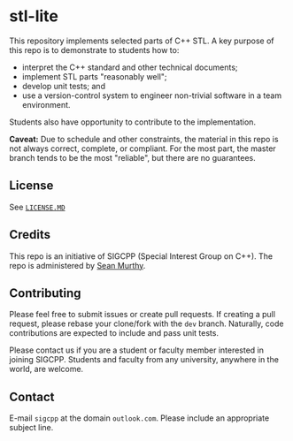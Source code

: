 # stl-lite

This repository implements selected parts of C++ STL. A key purpose of this repo is to
demonstrate to students how to:
- interpret the C++ standard and other technical documents;
- implement STL parts "reasonably well";
- develop unit tests; and
- use a version-control system to engineer non-trivial software in a team environment.

Students also have opportunity to contribute to the implementation.

**Caveat:** Due to schedule and other constraints, the material in this repo is not always
correct, complete, or compliant. For the most part, the master branch tends to be the most
"reliable", but there are no guarantees.


## License

See [`LICENSE.MD`](LICENSE)


## Credits

This repo is an initiative of SIGCPP (Special Interest Group on C++). The repo is administered
by [Sean Murthy](https://github.com/smurthys).


## Contributing

Please feel free to submit issues or create pull requests. If creating a pull request, 
please rebase your clone/fork with the `dev` branch. Naturally, code contributions 
are expected to include and pass unit tests.

Please contact us if you are a student or faculty member interested in joining SIGCPP. 
Students and faculty from any university, anywhere in the world, are welcome. 


## Contact

E-mail `sigcpp` at the domain `outlook.com`. Please include an appropriate subject line.
